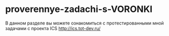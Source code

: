 # proverennye-zadachi-s-VORONKI

В данном разделе вы можете ознакомиться с протестированными мной задачами с проекта ICS http://ics.tot-dev.ru/
